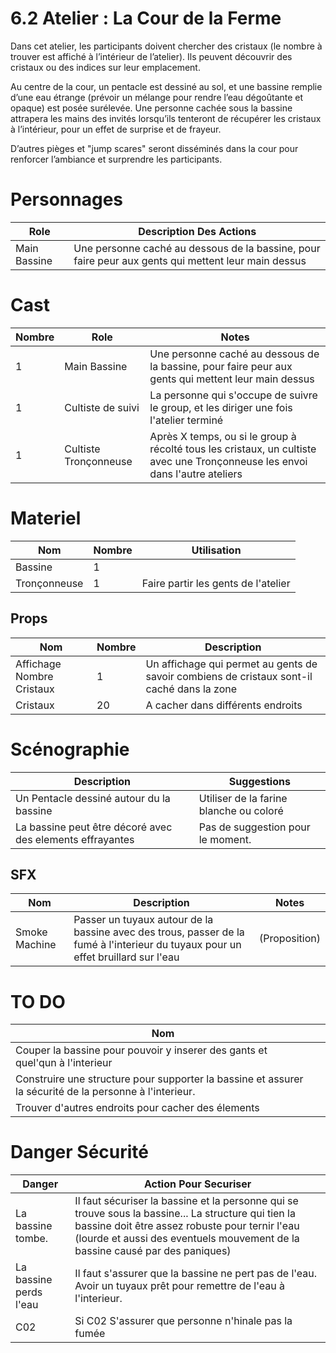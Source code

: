 # 6.2 Atelier : La Cour de la Ferme

Dans cet atelier, les participants doivent chercher des cristaux (le nombre à trouver est affiché à l’intérieur de l’atelier). Ils peuvent découvrir des cristaux ou des indices sur leur emplacement.

Au centre de la cour, un pentacle est dessiné au sol, et une bassine remplie d’une eau étrange (prévoir un mélange pour rendre l’eau dégoûtante et opaque) est posée surélevée. Une personne cachée sous la bassine attrapera les mains des invités lorsqu’ils tenteront de récupérer les cristaux à l’intérieur, pour un effet de surprise et de frayeur.

D’autres pièges et "jump scares" seront disséminés dans la cour pour renforcer l’ambiance et surprendre les participants.


# Personnages
| Role         | Description Des Actions                                                                             |
| ------------ | --------------------------------------------------------------------------------------------------- |
| Main Bassine | Une personne caché au dessous de la bassine, pour faire peur aux gents qui mettent leur main dessus |

# Cast
| Nombre | Role                  | Notes                                                                                                                        |
| ------ | --------------------- | ---------------------------------------------------------------------------------------------------------------------------- |
| 1      | Main Bassine          | Une personne caché au dessous de la bassine, pour faire peur aux gents qui mettent leur main dessus                          |
| 1      | Cultiste de suivi     | La personne qui s'occupe de suivre le group, et les diriger une fois l'atelier terminé                                       |
| 1      | Cultiste Tronçonneuse | Après X temps, ou si le group à récolté tous les cristaux, un cultiste avec une Tronçonneuse les envoi dans l'autre ateliers |

# Materiel
| Nom          | Nombre | Utilisation                         |
| ------------ | ------ | ----------------------------------- |
| Bassine      | 1      |                                     |
| Tronçonneuse | 1      | Faire partir les gents de l'atelier |

## Props
| Nom                       | Nombre | Description                                                                                |
| ------------------------- | ------ | ------------------------------------------------------------------------------------------ |
| Affichage Nombre Cristaux | 1      | Un affichage qui permet au gents de savoir combiens de cristaux sont-il caché dans la zone |
| Cristaux                  | 20     | A cacher dans différents endroits                                                          |

# Scénographie

| Description                                               | Suggestions                             |
| --------------------------------------------------------- | --------------------------------------- |
| Un Pentacle dessiné autour du la bassine                  | Utiliser de la farine blanche ou coloré |
| La bassine peut être décoré avec des elements effrayantes | Pas de suggestion pour le moment.       |


## SFX
| Nom           | Description                                                                                                                       | Notes         |
| ------------- | --------------------------------------------------------------------------------------------------------------------------------- | ------------- |
| Smoke Machine | Passer un tuyaux autour de la bassine avec des trous, passer de la fumé à l'interieur du tuyaux pour un effet bruillard sur l'eau | (Proposition) |

# TO DO
| Nom                                                                                                     |     |
| ------------------------------------------------------------------------------------------------------- | --- |
| Couper la bassine pour pouvoir y inserer des gants et quel'qun à l'interieur                            |     |
| Construire une structure pour supporter la bassine et assurer la sécurité de la personne à l'interieur. |     |
| Trouver d'autres endroits pour cacher des élements                                                      |     |

# Danger Sécurité
| Danger                 | Action Pour Securiser                                                                                                                                                                                                                  |
| ---------------------- | -------------------------------------------------------------------------------------------------------------------------------------------------------------------------------------------------------------------------------------- |
| La bassine tombe.      | Il faut sécuriser la bassine et la personne qui se trouve sous la bassine... La structure qui tien la bassine doit être assez robuste pour ternir l'eau (lourde et aussi des eventuels mouvement de la bassine causé par des paniques) |
| La bassine perds l'eau | Il faut s'assurer que la bassine ne pert pas de l'eau. Avoir un tuyaux prêt pour remettre de l'eau à l'interieur.                                                                                                                      |
| C02                    | Si C02 S'assurer que personne n'hinale pas la fumée                                                                                                                                                                                    |




